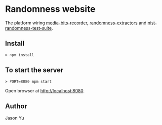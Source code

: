 # Randomness website
The platform wiring [media-bits-recorder](https://www.npmjs.com/package/media-bits-recorder), [randomness-extractors](https://www.npmjs.com/package/randomness-extractors) and [nist-randomness-test-suite](https://www.npmjs.com/package/nist-randomness-test-suite).

## Install
```
> npm install
```

## To start the server
```
> PORT=8080 npm start
```
Open browser at [http://localhost:8080](http://localhost:8080).

## Author
Jason Yu
